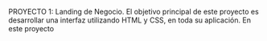 PROYECTO 1: Landing de Negocio.
El objetivo principal de este proyecto es desarrollar una interfaz utilizando HTML y CSS, en toda su aplicación.
En este proyecto 